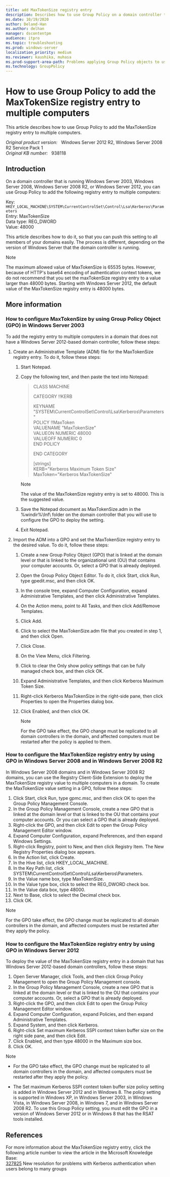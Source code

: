 ```yaml
---
title: add MaxTokenSize registry entry 
description: Describes how to use Group Policy on a domain controller to add the MaxTokenSize registry entry to multiple computers.
ms.date: 10/19/2020
author: Deland-Han
ms.author: delhan 
manager: dscontentpm
audience: itpro
ms.topic: troubleshooting
ms.prod: windows-server
localization_priority: medium
ms.reviewer: kaushika, muhasa
ms.prod-support-area-path: Problems applying Group Policy objects to users or computers
ms.technology: GroupPolicy
---
```

# How to use Group Policy to add the MaxTokenSize registry entry to multiple computers

This article describes how to use Group Policy to add the MaxTokenSize registry entry to multiple computers.

_Original product version:_ &nbsp; Windows Server 2012 R2, Windows Server 2008 R2 Service Pack 1  
_Original KB number:_ &nbsp; 938118

## Introduction

On a domain controller that is running Windows Server 2003, Windows Server 2008, Windows Server 2008 R2, or Windows Server 2012, you can use Group Policy to add the following registry entry to multiple computers:  

Key: `HKEY_LOCAL_MACHINE\SYSTEM\CurrentControlSet\Control\Lsa\Kerberos\Parameters`  
Entry: MaxTokenSize  
Data type: REG_DWORD  
Value: 48000  

This article describes how to do it, so that you can push this setting to all members of your domains easily. The process is different, depending on the version of Windows Server that the domain controller is running.

>[!NOTE]
>The maximum allowed value of MaxTokenSize is 65535 bytes. However, because of HTTP's base64 encoding of authentication context tokens, we do not recommend that you set the maxTokenSize registry entry to a value larger than 48000 bytes. Starting with Windows Server 2012, the default value of the MaxTokenSize registry entry is 48000 bytes.

## More information

### How to configure MaxTokenSize by using Group Policy Object (GPO) in Windows Server 2003

To add the registry entry to multiple computers in a domain that does not have a Windows Server 2012-based domain controller, follow these steps:  

1. Create an Administrative Template (ADM) file for the MaxTokenSize registry entry. To do it, follow these steps:  

    1. Start Notepad.
    2. Copy the following text, and then paste the text into Notepad:  

        >CLASS MACHINE
        >
        >CATEGORY !!KERB
        >
        >KEYNAME "SYSTEM\CurrentControlSet\Control\Lsa\Kerberos\Parameters"  
         POLICY !!MaxToken  
         VALUENAME "MaxTokenSize"  
         VALUEON NUMERIC 48000  
         VALUEOFF NUMERIC 0  
         END POLICY  
        >
        >END CATEGORY
        >
        >[strings]  
        KERB="Kerberos Maximum Token Size"  
        MaxToken="Kerberos MaxTokenSize"  

        > [!NOTE]
        > The value of the MaxTokenSize registry entry is set to 48000. This is the suggested value.  

    3. Save the Notepad document as MaxTokenSize.adm in the %windir%\Inf\ folder on the domain controller that you will use to configure the GPO to deploy the setting.
    4. Exit Notepad.
2. Import the ADM into a GPO and set the MaxTokenSize registry entry to the desired value. To do it, follow these steps:  

    1. Create a new Group Policy Object (GPO) that is linked at the domain level or that is linked to the organizational unit (OU) that contains your computer accounts. Or, select a GPO that is already deployed.
    2. Open the Group Policy Object Editor. To do it, click Start, click Run, type gpedit.msc, and then click OK.
    3. In the console tree, expand Computer Configuration, expand Administrative Templates, and then click Administrative Templates.
    4. On the Action menu, point to All Tasks, and then click Add/Remove Templates.
    5. Click Add.
    6. Click to select the MaxTokenSize.adm file that you created in step 1, and then click Open.
    7. Click Close.
    8. On the View Menu, click Filtering.
    9. Click to clear the Only show policy settings that can be fully managed check box, and then click OK.
    10. Expand Administrative Templates, and then click Kerberos Maximum Token Size.
    11. Right-click Kerberos MaxTokenSize in the right-side pane, then click Properties to open the Properties dialog box.
    12. Click Enabled, and then click OK.

        > [!NOTE]
        > For the GPO take effect, the GPO change must be replicated to all domain controllers in the domain, and affected computers must be restarted after the policy is applied to them.

### How to configure the MaxTokenSize registry entry by using GPO in Windows Server 2008 and in Windows Server 2008 R2

In Windows Server 2008 domains and in Windows Server 2008 R2 domains, you can use the Registry Client-Side Extension to deploy the MaxTokenSize registry value to multiple computers in a domain. To create the MaxTokenSize value setting in a GPO, follow these steps:  

1. Click Start, click Run, type gpmc.msc, and then click OK to open the Group Policy Management Console.
2. In the Group Policy Management Console, create a new GPO that is linked at the domain level or that is linked to the OU that contains your computer accounts. Or you can select a GPO that is already deployed.
3. Right-click the GPO, and then click Edit to open the Group Policy Management Editor window.
4. Expand Computer Configuration, expand Preferences, and then expand Windows Settings.
5. Right-click Registry, point to New, and then click Registry Item. The New Registry Properties dialog box appears.
6. In the Action list, click Create.
7. In the Hive list, click HKEY_LOCAL_MACHINE.
8. In the Key Path list, click SYSTEM\CurrentControlSet\Control\Lsa\Kerberos\Parameters.
9. In the Value name box, type MaxTokenSize.
10. In the Value type box, click to select the REG_DWORD check box.
11. In the Value data box, type 48000.
12. Next to Base, click to select the Decimal check box.
13. Click OK.

>[!NOTE]
>For the GPO take effect, the GPO change must be replicated to all domain controllers in the domain, and affected computers must be restarted after they apply the policy.

### How to configure the MaxTokenSize registry entry by using GPO in Windows Server 2012

To deploy the value of the MaxTokenSize registry entry in a domain that has Windows Server 2012-based domain controllers, follow these steps:  

1. Open Server Manager, click Tools, and then click Group Policy Management to open the Group Policy Management console.
2. In the Group Policy Management Console, create a new GPO that is linked at the domain level or that is linked to the OU that contains your computer accounts. Or, select a GPO that is already deployed.
3. Right-click the GPO, and then click Edit to open the Group Policy Management Editor window.
4. Expand Computer Configuration, expand Policies, and then expand Administrative Templates.
5. Expand System, and then click Kerberos.  
6. Right-click Set maximum Kerberos SSPI context token buffer size on the right side pane, and then click Edit.
7. Click Enabled, and then type 48000 in the Maximum size box.
8. Click OK.  

>[!Note]  
>
>- For the GPO take effect, the GPO change must be replicated to all domain controllers in the domain, and affected computers must be restarted after they apply the policy.  
>
>- The Set maximum Kerberos SSPI context token buffer size policy setting is added in Windows Server 2012 and in Windows 8. The policy setting is supported in Windows XP, in Windows Server 2003, in Windows Vista, in Windows Server 2008, in Windows 7, and in Windows Server 2008 R2. To use this Group Policy setting, you must edit the GPO in a version of Windows Server 2012 or in Windows 8 that has the RSAT tools installed.

## References

For more information about the MaxTokenSize registry entry, click the following article number to view the article in the Microsoft Knowledge Base:  
[327825](https://support.microsoft.com/help/327825) New resolution for problems with Kerberos authentication when users belong to many groups
